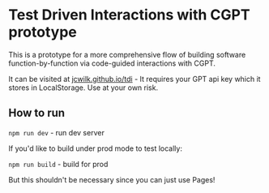 # Test Driven Interactions with CGPT prototype

This is a prototype for a more comprehensive flow of building software function-by-function via code-guided interactions with CGPT.

It can be visited at [jcwilk.github.io/tdi](https://jcwilk.github.io/tdi) - It requires your GPT api key which it stores in LocalStorage. Use at your own risk.

## How to run

`npm run dev` - run dev server

If you'd like to build under prod mode to test locally:

`npm run build` - build for prod

But this shouldn't be necessary since you can just use Pages!
